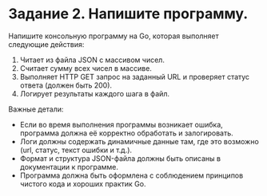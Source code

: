 # Задание 2. Напишите программу.

Напишите консольную программу на Go, которая выполняет следующие действия:

1. Читает из файла JSON с массивом чисел.
2. Считает сумму всех чисел в массиве.
3. Выполняет HTTP GET запрос на заданный URL и проверяет статус ответа (должен быть 200).
4. Логирует результаты каждого шага в файл.

Важные детали:

- Если во время выполнения программы возникает ошибка, программа должна её корректно обработать и залогировать.
- Логи должны содержать динамичные данные там, где это возможно (url, статус, текст ошибки и т.д.).
- Формат и структура JSON-файла должны быть описаны в документации к программе.
- Программа должна быть оформлена с соблюдением принципов чистого кода и хороших практик Go.
